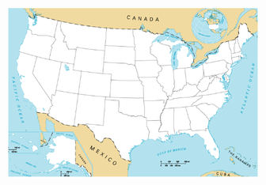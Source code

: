 <img src="https://github.com/SakshamBansal753/Python-Based-Projects/blob/Member/US%20States%20Games/blank_states_img.gif"/>

